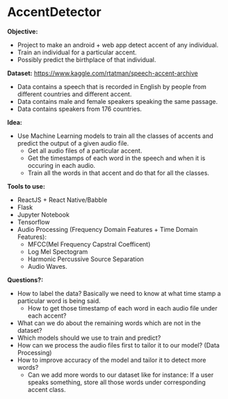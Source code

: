 # AccentDetector
**Objective:**
  - Project to make an android + web app detect accent of any individual. 
  - Train an individual for a particular accent.
  - Possibly predict the birthplace of that individual.

**Dataset:** https://www.kaggle.com/rtatman/speech-accent-archive
 - Data contains a speech that is recorded in English by people from different countries and different accent.
 - Data contains male and female speakers speaking the same passage.
 - Data contains speakers from 176 countries.

**Idea:** 
 - Use Machine Learning models to train all the classes of accents and predict the output of a given audio file.
    - Get all audio files of a particular accent.
    - Get the timestamps of each word in the speech and when it is occuring in each audio.
    - Train all the words in that accent and do that for all the classes.

**Tools to use:** 
 - ReactJS + React Native/Babble
 - Flask
 - Jupyter Notebook
 - Tensorflow
 - Audio Processing (Frequency Domain Features + Time Domain Features):
    - MFCC(Mel Frequency Capstral Coefficent)
    - Log Mel Spectogram
    - Harmonic Percussive Source Separation
    - Audio Waves.
 
 **Questions?:**
  - How to label the data? Basically we need to know at what time stamp a particular word is being said. 
      - How to get those timestamp of each word in each audio file under each accent?
  - What can we do about the remaining words which are not in the dataset? 
  - Which models should we use to train and predict? 
  - How can we process the audio files first to tailor it to our model? (Data Processing)
  - How to improve accuracy of the model and tailor it to detect more words?
      - Can we add more words to our dataset like for instance: If a user speaks something, store all those words under corresponding accent class.
  
  
